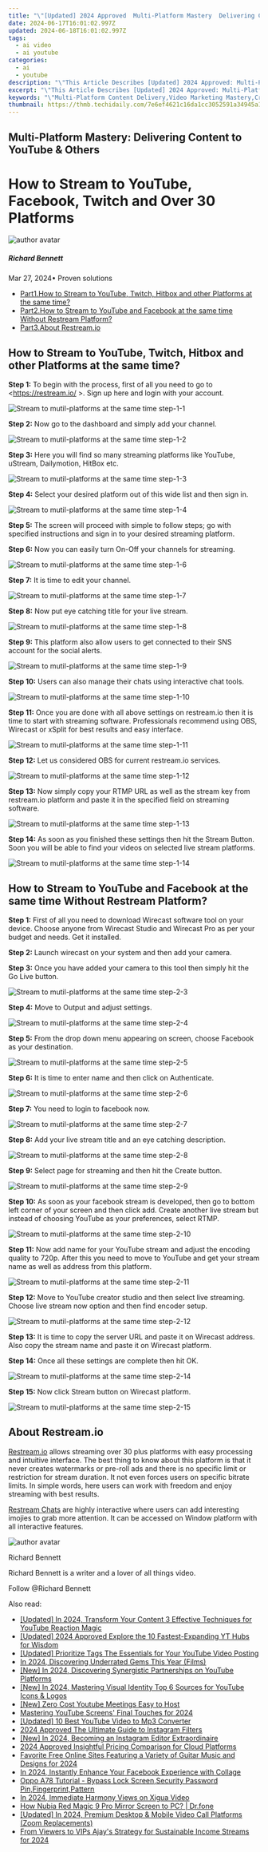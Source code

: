```yaml
---
title: "\"[Updated] 2024 Approved  Multi-Platform Mastery  Delivering Content to YouTube & Others\""
date: 2024-06-17T16:01:02.997Z
updated: 2024-06-18T16:01:02.997Z
tags:
  - ai video
  - ai youtube
categories:
  - ai
  - youtube
description: "\"This Article Describes [Updated] 2024 Approved: Multi-Platform Mastery: Delivering Content to YouTube & Others\""
excerpt: "\"This Article Describes [Updated] 2024 Approved: Multi-Platform Mastery: Delivering Content to YouTube & Others\""
keywords: "\"Multi-Platform Content Delivery,Video Marketing Mastery,Cross-Platform Video Strategy,Digital Media Reach Expansion,Media Distribution Multi-Device,Content Sharing Platforms Integration,YouTube & Platform Synergy\""
thumbnail: https://thmb.techidaily.com/7e6ef4621c16da1cc3052591a34945a12afa2e9a08849b7c43976fa93370f632.jpg
---
```


## Multi-Platform Mastery: Delivering Content to YouTube & Others

# How to Stream to YouTube, Facebook, Twitch and Over 30 Platforms

![author avatar](https://images.wondershare.com/filmora/article-images/richard-bennett.jpg)

##### Richard Bennett

 Mar 27, 2024• Proven solutions

* [Part1.How to Stream to YouTube, Twitch, Hitbox and other Platforms at the same time?](#part1)
* [Part2.How to Stream to YouTube and Facebook at the same time Without Restream Platform?](#part2)
* [Part3.About Restream.io](#part3)

## How to Stream to YouTube, Twitch, Hitbox and other Platforms at the same time?

**Step 1:** To begin with the process, first of all you need to go to <<https://restream.io/> >. Sign up here and login with your account.

![Stream to mutil-platforms at the same time step-1-1](https://images.wondershare.com/filmora/article-images/step-1-1.jpg)

**Step 2:** Now go to the dashboard and simply add your channel.

![Stream to mutil-platforms at the same time step-1-2](https://images.wondershare.com/filmora/article-images/step-1-2.jpg)

**Step 3:** Here you will find so many streaming platforms like YouTube, uStream, Dailymotion, HitBox etc.

![Stream to mutil-platforms at the same time step-1-3](https://images.wondershare.com/filmora/article-images/step-1-3.jpg)

**Step 4:** Select your desired platform out of this wide list and then sign in.

![Stream to mutil-platforms at the same time step-1-4](https://images.wondershare.com/filmora/article-images/step-1-4.jpg)

**Step 5:** The screen will proceed with simple to follow steps; go with specified instructions and sign in to your desired streaming platform.

**Step 6:** Now you can easily turn On-Off your channels for streaming.

![Stream to mutil-platforms at the same time step-1-6](https://images.wondershare.com/filmora/article-images/step-1-6.jpg)

**Step 7:** It is time to edit your channel.

![Stream to mutil-platforms at the same time step-1-7](https://images.wondershare.com/filmora/article-images/step-1-7.jpg)

**Step 8:** Now put eye catching title for your live stream.

![Stream to mutil-platforms at the same time step-1-8](https://images.wondershare.com/filmora/article-images/step-1-8.jpg)

**Step 9:** This platform also allow users to get connected to their SNS account for the social alerts.

![Stream to mutil-platforms at the same time step-1-9](https://images.wondershare.com/filmora/article-images/step-1-9.jpg)

**Step 10:** Users can also manage their chats using interactive chat tools.

![Stream to mutil-platforms at the same time step-1-10](https://images.wondershare.com/filmora/article-images/step-1-10.jpg)

**Step 11:** Once you are done with all above settings on restream.io then it is time to start with streaming software. Professionals recommend using OBS, Wirecast or xSplit for best results and easy interface.

![Stream to mutil-platforms at the same time step-1-11](https://images.wondershare.com/filmora/article-images/step-1-11.jpg)

**Step 12:** Let us considered OBS for current restream.io services.

![Stream to mutil-platforms at the same time step-1-12](https://images.wondershare.com/filmora/article-images/step-1-12.jpg)

**Step 13:** Now simply copy your RTMP URL as well as the stream key from restream.io platform and paste it in the specified field on streaming software.

![Stream to mutil-platforms at the same time step-1-13](https://images.wondershare.com/filmora/article-images/step-1-13.jpg)

**Step 14:** As soon as you finished these settings then hit the Stream Button. Soon you will be able to find your videos on selected live stream platforms.

![Stream to mutil-platforms at the same time step-1-14](https://images.wondershare.com/filmora/article-images/step-1-14.jpg)

## How to Stream to YouTube and Facebook at the same time Without Restream Platform?

**Step 1:** First of all you need to download Wirecast software tool on your device. Choose anyone from Wirecast Studio and Wirecast Pro as per your budget and needs. Get it installed.

**Step 2:** Launch wirecast on your system and then add your camera.

**Step 3:** Once you have added your camera to this tool then simply hit the Go Live button.

![Stream to mutil-platforms at the same time step-2-3](https://images.wondershare.com/filmora/article-images/step-2-3.jpg)

**Step 4:** Move to Output and adjust settings.

![Stream to mutil-platforms at the same time step-2-4](https://images.wondershare.com/filmora/article-images/step-2-4.jpg)

**Step 5:** From the drop down menu appearing on screen, choose Facebook as your destination.

![Stream to mutil-platforms at the same time step-2-5](https://images.wondershare.com/filmora/article-images/step-2-5.jpg)

**Step 6:** It is time to enter name and then click on Authenticate.

![Stream to mutil-platforms at the same time step-2-6](https://images.wondershare.com/filmora/article-images/step-2-6.jpg)

**Step 7:** You need to login to facebook now.

![Stream to mutil-platforms at the same time step-2-7](https://images.wondershare.com/filmora/article-images/step-2-7.jpg)

**Step 8:** Add your live stream title and an eye catching description.

![Stream to mutil-platforms at the same time step-2-8](https://images.wondershare.com/filmora/article-images/step-2-8.jpg)

**Step 9:** Select page for streaming and then hit the Create button.

![Stream to mutil-platforms at the same time step-2-9](https://images.wondershare.com/filmora/article-images/step-2-9.jpg)

**Step 10:** As soon as your facebook stream is developed, then go to bottom left corner of your screen and then click add. Create another live stream but instead of choosing YouTube as your preferences, select RTMP.

![Stream to mutil-platforms at the same time step-2-10](https://images.wondershare.com/filmora/article-images/step-2-10.jpg)

**Step 11:** Now add name for your YouTube stream and adjust the encoding quality to 720p. After this you need to move to YouTube and get your stream name as well as address from this platform.

![Stream to mutil-platforms at the same time step-2-11](https://images.wondershare.com/filmora/article-images/step-2-11.jpg)

**Step 12:** Move to YouTube creator studio and then select live streaming. Choose live stream now option and then find encoder setup.

![Stream to mutil-platforms at the same time step-2-12](https://images.wondershare.com/filmora/article-images/step-2-12.jpg)

**Step 13:** It is time to copy the server URL and paste it on Wirecast address. Also copy the stream name and paste it on Wirecast platform.

**Step 14:** Once all these settings are complete then hit OK.

![Stream to mutil-platforms at the same time step-2-14](https://images.wondershare.com/filmora/article-images/step-2-14.jpg)

**Step 15:** Now click Stream button on Wirecast platform.

![Stream to mutil-platforms at the same time step-2-15](https://images.wondershare.com/filmora/article-images/step-2-15.jpg)

## About Restream.io

[Restream.io](https://restream.io/) allows streaming over 30 plus platforms with easy processing and intuitive interface. The best thing to know about this platform is that it never creates watermarks or pre-roll ads and there is no specific limit or restriction for stream duration. It not even forces users on specific bitrate limits. In simple words, here users can work with freedom and enjoy streaming with best results.

[Restream Chats](https://restream.io/chat) are highly interactive where users can add interesting imojies to grab more attention. It can be accessed on Window platform with all interactive features.

![author avatar](https://images.wondershare.com/filmora/article-images/richard-bennett.jpg)

Richard Bennett

Richard Bennett is a writer and a lover of all things video.

Follow @Richard Bennett


<ins class="adsbygoogle"
     style="display:block"
     data-ad-format="autorelaxed"
     data-ad-client="ca-pub-7571918770474297"
     data-ad-slot="1223367746"></ins>



<ins class="adsbygoogle"
     style="display:block"
     data-ad-client="ca-pub-7571918770474297"
     data-ad-slot="8358498916"
     data-ad-format="auto"
     data-full-width-responsive="true"></ins>

<span class="atpl-alsoreadstyle">Also read:</span>
<div><ul>
<li><a href="https://youtube-docs.techidaily.com/ed-in-2024-transform-your-content-3-effective-techniques-for-youtube-reaction-magic/"><u>[Updated] In 2024, Transform Your Content  3 Effective Techniques for YouTube Reaction Magic</u></a></li>
<li><a href="https://youtube-docs.techidaily.com/ed-2024-approved-explore-the-10-fastest-expanding-yt-hubs-for-wisdom/"><u>[Updated] 2024 Approved  Explore the 10 Fastest-Expanding YT Hubs for Wisdom</u></a></li>
<li><a href="https://youtube-docs.techidaily.com/ed-prioritize-tags-the-essentials-for-your-youtube-video-posting/"><u>[Updated] Prioritize Tags  The Essentials for Your YouTube Video Posting</u></a></li>
<li><a href="https://youtube-docs.techidaily.com/24-discovering-underrated-gems-this-year-films/"><u>In 2024, Discovering Underrated Gems This Year (Films)</u></a></li>
<li><a href="https://youtube-docs.techidaily.com/n-2024-discovering-synergistic-partnerships-on-youtube-platforms/"><u>[New] In 2024, Discovering Synergistic Partnerships on YouTube Platforms</u></a></li>
<li><a href="https://youtube-docs.techidaily.com/n-2024-mastering-visual-identity-top-6-sources-for-youtube-icons-and-logos/"><u>[New] In 2024, Mastering Visual Identity  Top 6 Sources for YouTube Icons & Logos</u></a></li>
<li><a href="https://youtube-docs.techidaily.com/ero-cost-youtube-meetings-easy-to-host/"><u>[New] Zero Cost Youtube Meetings  Easy to Host</u></a></li>
<li><a href="https://youtube-docs.techidaily.com/ring-youtube-screens-final-touches-for-2024/"><u>Mastering YouTube Screens' Final Touches for 2024</u></a></li>
<li><a href="https://youtube-docs.techidaily.com/ed-10-best-youtube-video-to-mp3-converter/"><u>[Updated] 10 Best YouTube Video to Mp3 Converter</u></a></li>
<li><a href="https://instagram-videos.techidaily.com/2024-approved-the-ultimate-guide-to-instagram-filters/"><u>2024 Approved  The Ultimate Guide to Instagram Filters</u></a></li>
<li><a href="https://instagram-videos.techidaily.com/new-in-2024-becoming-an-instagram-editor-extraordinaire/"><u>[New] In 2024, Becoming an Instagram Editor Extraordinaire</u></a></li>
<li><a href="https://vp-tips.techidaily.com/2024-approved-insightful-pricing-comparison-for-cloud-platforms/"><u>2024 Approved  Insightful Pricing Comparison for Cloud Platforms</u></a></li>
<li><a href="https://sound-optimizing.techidaily.com/favorite-free-online-sites-featuring-a-variety-of-guitar-music-and-designs-for-2024/"><u>Favorite Free Online Sites Featuring a Variety of Guitar Music and Designs for 2024</u></a></li>
<li><a href="https://extra-support.techidaily.com/in-2024-instantly-enhance-your-facebook-experience-with-collage/"><u>In 2024, Instantly Enhance Your Facebook Experience with Collage</u></a></li>
<li><a href="https://review-topics.techidaily.com/oppo-a78-tutorial-bypass-lock-screen-security-password-pin-fingerprint-pattern-by-drfone-android-unlock-android-unlock/"><u>Oppo A78 Tutorial - Bypass Lock Screen,Security Password Pin,Fingerprint,Pattern</u></a></li>
<li><a href="https://tiktok-video-files.techidaily.com/in-2024-immediate-harmony-views-on-xigua-video/"><u>In 2024, Immediate Harmony Views on Xigua Video</u></a></li>
<li><a href="https://screen-mirror.techidaily.com/how-nubia-red-magic-9-pro-mirror-screen-to-pc-drfone-by-drfone-android/"><u>How Nubia Red Magic 9 Pro Mirror Screen to PC? | Dr.fone</u></a></li>
<li><a href="https://on-screen-recording.techidaily.com/updated-in-2024-premium-desktop-and-mobile-video-call-platforms-zoom-replacements/"><u>[Updated] In 2024, Premium Desktop & Mobile Video Call Platforms (Zoom Replacements)</u></a></li>
<li><a href="https://youtube-help.techidaily.com/from-viewers-to-vips-ajays-strategy-for-sustainable-income-streams-for-2024/"><u>From Viewers to VIPs  Ajay's Strategy for Sustainable Income Streams for 2024</u></a></li>
</ul></div>
